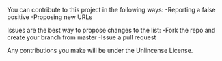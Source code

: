 You can contribute to this project in the following ways:
    -Reporting a false positive
    -Proposing new URLs

Issues are the best way to propose changes to the list:
    -Fork the repo and create your branch from master
    -Issue a pull request

Any contributions you make will be under the Unlincense License.
